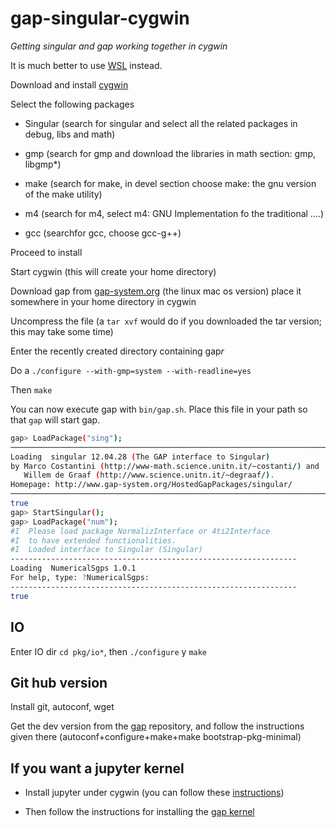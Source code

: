 # gap-singular-cygwin
*Getting singular and gap working together in cygwin*

It is much better to use [WSL](https://docs.microsoft.com/es-es/windows/wsl/install-win10) instead.

Download and install [cygwin](https://cygwin.com/install.html) 

Select the following packages

- Singular (search for singular and select all the related packages in debug, libs and math)

- gmp (search for gmp and download the libraries in math section: gmp, libgmp*)

- make (search for make, in devel section choose make: the gnu version of the make utility)

- m4 (search for m4, select m4: GNU Implementation fo the traditional ....)

- gcc (searchfor gcc, choose gcc-g++)

Proceed to install

Start cygwin (this will create your home directory)

Download gap from [gap-system.org](https://www.gap-system.org/Releases/index.html) (the linux mac os version) place it somewhere in your home directory in cygwin 

Uncompress the file (a `tar xvf` would do if you downloaded the tar version; this may take some time)

Enter the recently created directory containing gap*r*  

Do a `./configure --with-gmp=system --with-readline=yes`

Then `make`

You can now execute gap with `bin/gap.sh`. Place this file in your path so that `gap` will start gap.

```bash
gap> LoadPackage("sing");
─────────────────────────────────────────────────────────────────────────────
Loading  singular 12.04.28 (The GAP interface to Singular)
by Marco Costantini (http://www-math.science.unitn.it/~costanti/) and
   Willem de Graaf (http://www.science.unitn.it/~degraaf/).
Homepage: http://www.gap-system.org/HostedGapPackages/singular/
─────────────────────────────────────────────────────────────────────────────
true
gap> StartSingular();
gap> LoadPackage("num");
#I  Please load package NormalizInterface or 4ti2Interface
#I  to have extended functionalities.
#I  Loaded interface to Singular (Singular)
----------------------------------------------------------------
Loading  NumericalSgps 1.0.1
For help, type: ?NumericalSgps:
----------------------------------------------------------------
true
```

## IO

Enter IO dir `cd pkg/io*`, then `./configure` y `make`

## Git hub version

Install git, autoconf, wget 

Get the dev version from the [gap](https://github.com/gap-system/gap) repository, and follow the instructions given there (autoconf+configure+make+make bootstrap-pkg-minimal)

## If you want a jupyter kernel

- Install jupyter under cygwin (you can follow these [instructions](https://www.scivision.co/install-ipython-jupyter-in-cygwin/))

- Then follow the instructions for installing the [gap kernel](https://github.com/gap-packages/jupyter-kernel-gap)



